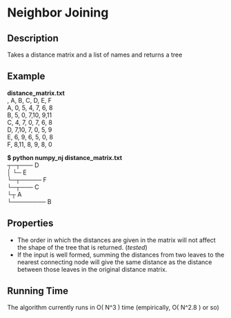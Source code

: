 # Neighbor Joining

## Description

Takes a distance matrix and a list of names and returns a tree

## Example

**distance\_matrix.txt**  
     , A, B, C, D, E, F  
    A, 0, 5, 4, 7, 6, 8   
    B, 5, 0, 7,10, 9,11   
    C, 4, 7, 0, 7, 6, 8   
    D, 7,10, 7, 0, 5, 9   
    E, 6, 9, 6, 5, 0, 8   
    F, 8,11, 8, 9, 8, 0   

**$ python numpy_nj distance\_matrix.txt**  
    ┬─┬─── D  
    │ └─ E  
    └─┬───── F  
      └─┬─── C  
        └┬ A  
         └──────── B  

## Properties

* The order in which the distances are given in the matrix will not affect the shape of the tree that is returned. (*tested*)
* If the input is well formed, summing the distances from two leaves to the nearest connecting node will give the same distance as the distance between those leaves in the original distance matrix.

## Running Time

The algorithm currently runs in O( N^3 ) time (empirically, O( N^2.8 ) or so)

